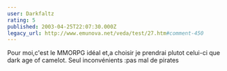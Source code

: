 ```yaml
---
user: Darkfaltz
rating: 5
published: 2003-04-25T22:07:30.000Z
legacy_url: http://www.emunova.net/veda/test/27.htm#comment-450
---
```

Pour moi,c'est le MMORPG idéal et,a choisir je prendrai plutot celui-ci que dark age of camelot.
Seul inconvénients :pas mal de pirates